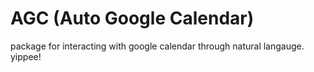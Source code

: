 # AGC (Auto Google Calendar)

package for interacting with google calendar through natural langauge. yippee!
